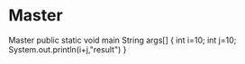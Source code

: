 # Master
Master
public static void main String args[]
{
int i=10;
int j=10;
System.out.println(i+j,"result")
}
